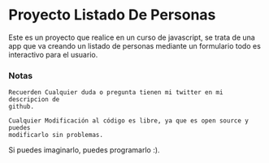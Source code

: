 # Proyecto Listado De Personas

Este es un proyecto que realice en un curso de javascript, se trata
de una app que va creando un listado de personas mediante un formulario
todo es interactivo para el usuario.

### Notas
```
Recuerden Cualquier duda o pregunta tienen mi twitter en mi descripcion de
github.
```

```
Cualquier Modificación al código es libre, ya que es open source y puedes
modificarlo sin problemas.
```

Si puedes imaginarlo, puedes programarlo :).